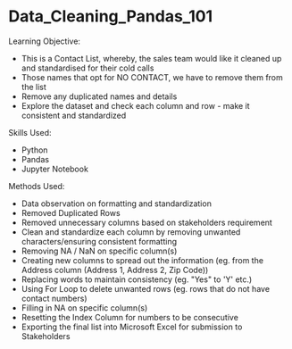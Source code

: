 # Data_Cleaning_Pandas_101

Learning Objective:
- This is a Contact List, whereby, the sales team would like it cleaned up and standardised for their cold calls
- Those names that opt for NO CONTACT, we have to remove them from the list
- Remove any duplicated names and details
- Explore the dataset and check each column and row - make it consistent and standardized

Skills Used:
- Python
- Pandas
- Jupyter Notebook

Methods Used:
- Data observation on formatting and standardization
- Removed Duplicated Rows
- Removed unnecessary columns based on stakeholders requirement
- Clean and standardize each column by removing unwanted characters/ensuring consistent formatting
- Removing NA / NaN on specific column(s)
- Creating new columns to spread out the information (eg. from the Address column (Address 1, Address 2, Zip Code))
- Replacing words to maintain consistency (eg. "Yes" to 'Y' etc.)
- Using For Loop to delete unwanted rows (eg. rows that do not have contact numbers)
- Filling in NA on specific column(s)
- Resetting the Index Column for numbers to be consecutive
- Exporting the final list into Microsoft Excel for submission to Stakeholders
